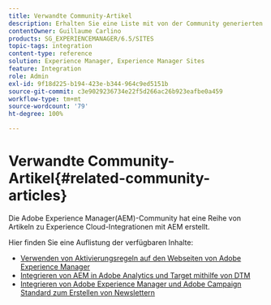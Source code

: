 ```yaml
---
title: Verwandte Community-Artikel
description: Erhalten Sie eine Liste mit von der Community generierten Artikeln zu Experience Cloud-Integrationen mit Adobe Experience Manager.
contentOwner: Guillaume Carlino
products: SG_EXPERIENCEMANAGER/6.5/SITES
topic-tags: integration
content-type: reference
solution: Experience Manager, Experience Manager Sites
feature: Integration
role: Admin
exl-id: 9f18d225-b194-423e-b344-964c9ed5151b
source-git-commit: c3e9029236734e22f5d266ac26b923eafbe0a459
workflow-type: tm+mt
source-wordcount: '79'
ht-degree: 100%

---
```


# Verwandte Community-Artikel{#related-community-articles}

Die Adobe Experience Manager(AEM)-Community hat eine Reihe von Artikeln zu Experience Cloud-Integrationen mit AEM erstellt.

Hier finden Sie eine Auflistung der verfügbaren Inhalte:

* [Verwenden von Aktivierungsregeln auf den Webseiten von Adobe Experience Manager](https://helpx.adobe.com/de/experience-manager/using/dtm.html)
* [Integrieren von AEM in Adobe Analytics und Target mithilfe von DTM](https://helpx.adobe.com/de/experience-manager/using/integrate-digital-marketing-solutions.html)
* [Integrieren von Adobe Experience Manager und Adobe Campaign Standard zum Erstellen von Newslettern](https://helpx.adobe.com/de/experience-manager/using/aem_campaign.html)
